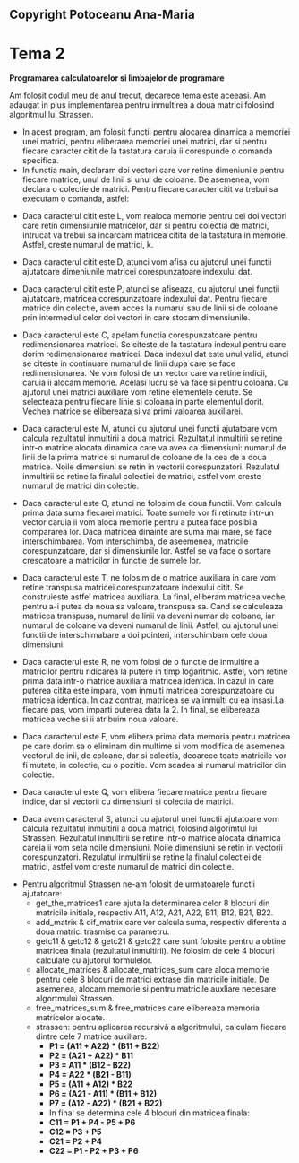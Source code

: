 ## Copyright Potoceanu Ana-Maria
# Tema 2
**Programarea calculatoarelor si limbajelor de programare**

Am folosit codul meu de anul trecut, deoarece tema este aceeasi. Am adaugat in
plus implementarea pentru inmultirea a doua matrici folosind algoritmul
lui Strassen.

* In acest program, am folosit functii pentru alocarea dinamica a memoriei unei
matrici, pentru eliberarea memoriei unei matrici, dar si pentru fiecare
caracter citit de la tastatura caruia ii corespunde o comanda specifica.
* In functia main, declaram doi vectori care vor retine dimeniunile pentru
fiecare matrice, unul de linii si unul de coloane. De asemenea, vom declara o
colectie de matrici. Pentru fiecare caracter citit va trebui sa executam o
comanda, astfel:

- Daca caracterul citit este L, vom realoca memorie pentru cei doi vectori care
retin dimensiunile matricelor, dar si pentru colectia de matrici, intrucat va
trebui sa incarcam matricea citita de la tastatura in memorie. Astfel, creste
numarul de matrici, k.

- Daca caracterul citit este D, atunci vom afisa cu ajutorul unei functii
ajutatoare dimeniunile matricei corespunzatoare indexului dat.

- Daca caracterul citit este P, atunci se afiseaza, cu ajutorul unei functii
ajutatoare, matricea corespunzatoare indexului dat. Pentru fiecare matrice din
colectie, avem acces la numarul sau de linii si de coloane prin intermediul
celor doi vectori in care stocam dimensiunile.

- Daca caracterul este C, apelam functia corespunzatoare pentru redimensionarea
matricei. Se citeste de la tastatura indexul pentru care dorim redimensionarea
matricei. Daca indexul dat este unul valid, atunci se citeste in continuare
numarul de linii dupa care se face redimensionarea. Ne vom folosi de un vector
care va retine indicii, caruia ii alocam memorie. Acelasi lucru se va face si
pentru coloana. Cu ajutorul unei matrici auxiliare vom retine elementele
cerute. Se selecteaza pentru fiecare linie si coloana in parte elementul dorit.
Vechea matrice se elibereaza si va primi valoarea auxiliarei.

- Daca caracterul este M, atunci cu ajutorul unei functii ajutatoare vom
calcula rezultatul inmultirii a doua matrici. Rezultatul inmultirii se retine
intr-o matrice alocata dinamica care va avea ca dimensiuni: numarul de linii
de la prima matrice si numarul de coloane de la cea de a doua matrice. Noile
dimensiuni se retin in vectorii corespunzatori. Rezulatul inmultirii se retine
la finalul colectiei de matrici, astfel vom creste numarul de matrici din
colectie.

- Daca caracterul este O, atunci ne folosim de doua functii. Vom calcula
prima data suma fiecarei matrici. Toate sumele vor fi retinute intr-un vector
caruia ii vom aloca memorie pentru a putea face posibila compararea lor. Daca
matricea dinainte are suma mai mare, se face interschimbarea. Vom interschimba,
de aseemenea, matricile corespunzatoare, dar si dimensiunile lor. Astfel se va
face o sortare crescatoare a matricilor in functie de sumele lor.

- Daca caracterul este T, ne folosim de o matrice auxiliara in care vom retine
transpusa matricei corespunzatoare indexului citit. Se construieste astfel
matricea auxiliara. La final, eliberam matricea veche, pentru a-i putea da
noua sa valoare, transpusa sa. Cand se calculeaza matricea transpusa, numarul
de linii va deveni numar de coloane, iar numarul de coloane va deveni numarul
de linii. Astfel, cu ajutorul unei functii de interschimabare a doi pointeri,
interschimbam cele doua dimensiuni.

- Daca caracterul este R, ne vom folosi de o functie de inmultire a matricilor
pentru ridicarea la putere in timp logaritmic. Astfel, vom retine prima data
intr-o matrice auxiliara matricea identica. In cazul in care puterea citita
este impara, vom inmulti matricea corespunzatoare cu matricea identica. In caz
contrar, matricea se va inmulti cu ea insasi.La fiecare pas, vom imparti
puterea data la 2. In final, se elibereaza matricea veche si ii atribuim
noua valoare.

- Daca caracterul este F, vom elibera prima data memoria pentru matricea pe
care dorim sa o eliminam din multime si vom modifica de asemenea vectorul de
 inii, de coloane, dar si colectia, deoarece toate matricile vor fi mutate,
in colectie, cu o pozitie. Vom scadea si numarul matricilor din colectie.

- Daca caracterul este Q, vom elibera fiecare matrice pentru fiecare indice,
dar si vectorii cu dimensiuni si colectia de matrici.

- Daca avem caracterul S, atunci cu ajutorul unei functii ajutatoare vom
calcula rezultatul inmultirii a doua matrici, folosind algorimtul lui Strassen.
Rezultatul inmultirii se retine intr-o matrice alocata dinamica careia ii
vom seta noile dimensiuni. Noile dimensiuni se retin in vectorii
corespunzatori. Rezulatul inmultirii se retine la finalul colectiei de matrici,
astfel vom creste numarul de matrici din colectie.
* Pentru algoritmul Strassen ne-am folosit de urmatoarele functii ajutatoare:
    - get_the_matrices1 care ajuta la determinarea celor 8 blocuri din
    matricile initiale, respectiv A11, A12, A21, A22, B11, B12, B21, B22.
    - add_matrix & dif_matrix care vor calcula suma, respectiv diferenta
    a doua matrici trasmise ca parametru.
    - getc11 & getc12 & getc21 & getc22 care sunt folosite pentru a obtine
    matricea finala (rezultatul inmultirii). Ne folosim de cele 4 blocuri
    calculate cu ajutorul formulelor.
    - allocate_matrices & allocate_matrices_sum care aloca memorie pentru cele
    8 blocuri de matrici extrase din matricile initiale. De asemenea, alocam
    memorie si pentru matricile auxliare necesare algortmului Strassen.
    - free_matrices_sum & free_matrices care elibereaza memoria matricelor
    alocate.
    - strassen: pentru aplicarea recursivă a algoritmului, calculam fiecare
    dintre cele 7 matrice auxiliare:
       - **P1 = (A11 + A22) * (B11 + B22)**
       - **P2 = (A21 + A22) * B11**
       - **P3 = A11 * (B12 - B22)**
       - **P4 = A22 * (B21 - B11)**
       - **P5 = (A11 + A12) * B22**
       - **P6 = (A21 - A11) * (B11 + B12)**
       - **P7 = (A12 - A22) * (B21 + B22)**
        - In final se determina cele 4 blocuri din matricea finala:
       - **C11 = P1 + P4 - P5 + P6**
       - **C12 = P3 + P5**
       - **C21 = P2 + P4**
       - **C22 = P1 - P2 + P3 + P6**
